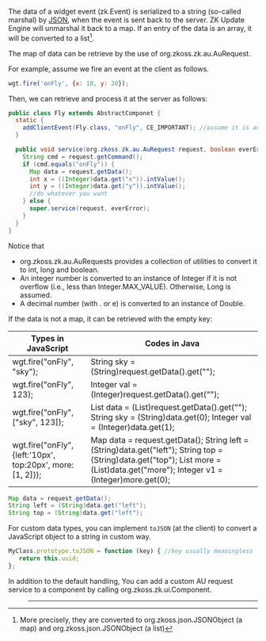 The data of a widget event
(<javadoc method="data" directory="jsdoc">zk.Event</javadoc>) is
serialized to a string (so-called marshal) by
[JSON](http://www.json.org/js.html), when the event is sent back to the
server. ZK Update Engine will unmarshal it back to a map. If an entry of
the data is an array, it will be converted to a list[^1].

The map of data can be retrieve by the use of
<javadoc method="getData()">org.zkoss.zk.au.AuRequest</javadoc>.

For example, assume we fire an event at the client as follows.

```javascript
wgt.fire('onFly', {x: 10, y: 20});
```

Then, we can retrieve and process it at the server as follows:

```java
public class Fly extends AbstractComponet {
  static {
    addClientEvent(Fly.class, "onFly", CE_IMPORTANT); //assume it is an important event
  }

  public void service(org.zkoss.zk.au.AuRequest request, boolean everError) {
    String cmd = request.getCommand();
    if (cmd.equals("onFly")) {
      Map data = request.getData();
      int x = ((Integer)data.get("x")).intValue();
      int y = ((Integer)data.get("y")).intValue();
      //do whatever you want
    } else {
      super.service(request, everError);
    }
  }
}
```

Notice that

- <javadoc>org.zkoss.zk.au.AuRequests</javadoc> provides a collection of
  utilities to convert it to int, long and boolean.
- An integer number is converted to an instance of Integer if it is not
  overflow (i.e., less than Integer.MAX_VALUE). Otherwise, Long is
  assumed.
- A decimal number (with . or e) is converted to an instance of Double.

If the data is not a map, it can be retrieved with the empty key:

| Types in JavaScript                                         | Codes in Java                                                                                                                                                                      |
|-------------------------------------------------------------|------------------------------------------------------------------------------------------------------------------------------------------------------------------------------------|
| wgt.fire("onFly", "sky");                                   | String sky = (String)request.getData().get("");                                                                                                                                    |
| wgt.fire("onFly", 123);                                     | Integer val = (Integer)request.getData().get("");                                                                                                                                  |
| wgt.fire("onFly", \["sky", 123\]);                          | List data = (List)request.getData().get(""); String sky = (String)data.get(0); Integer val = (Integer)data.get(1);                                                                 |
| wgt.fire("onFly", {left:'10px', top:20px', more:\[1, 2\]}); | Map data = request.getData(); String left = (String)data.get("left"); String top = (String)data.get("top"); List more = (List)data.get("more"); Integer v1 = (Integer)more.get(0); |

```java
Map data = request.getData();
String left = (String)data.get("left");
String top = (String)data.get("left");
```

For custom data types, you can implement `toJSON` (at the client) to
convert a JavaScript object to a string in custom way.

```javascript
MyClass.prototype.toJSON = function (key) { //key usually meaningless
   return this.uuid;
};
```

In addition to the default handling, You can add a custom AU request
service to a component by calling
<javadoc method="setAuService(org.zkoss.zk.au.AuService)" type="interface">org.zkoss.zk.ui.Component</javadoc>.

> ------------------------------------------------------------------------
>
> <references/>



[^1]: More precisely, they are converted to
    <javadoc>org.zkoss.json.JSONObject</javadoc> (a map) and
    <javadoc>org.zkoss.json.JSONObject</javadoc> (a list)
